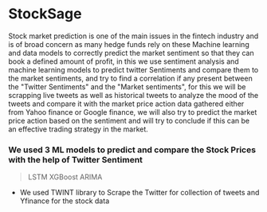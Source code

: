 # StockSage

Stock market prediction is one of the main issues in the fintech industry and is of broad concern as many hedge funds rely on these Machine learning and data models to correctly predict the market sentiment so that they can book a defined amount of profit, in this we use sentiment analysis and machine learning models to predict twitter Sentiments and compare them to the market sentiments, and try to find a correlation if any present between the "Twitter Sentiments" and the "Market sentiments", for this we will be scrapping live tweets as well as historical tweets to analyze the mood of the tweets and compare it with the market price action data gathered either from Yahoo finance or Google finance, we will also try to predict the market price action based on the sentiment and will try to conclude if this can be an effective trading strategy in the market.

### We used 3 ML models to predict and compare the Stock Prices with the help of Twitter Sentiment
> LSTM
> XGBoost
> ARIMA

* We used TWINT library to Scrape the Twitter for collection of tweets and Yfinance for the stock data
